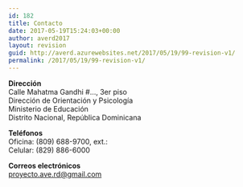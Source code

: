 ```yaml
---
id: 182
title: Contacto
date: 2017-05-19T15:24:03+00:00
author: averd2017
layout: revision
guid: http://averd.azurewebsites.net/2017/05/19/99-revision-v1/
permalink: /2017/05/19/99-revision-v1/
---
```

**Dirección**  
Calle Mahatma Gandhi #&#8230;, 3er piso  
Dirección de Orientación y Psicología  
Ministerio de Educación  
Distrito Nacional, República Dominicana

**Teléfonos**  
Oficina: (809) 688-9700, ext.:  
Celular: (829) 886-6000

**Correos electrónicos**  
proyecto.ave.rd@gmail.com